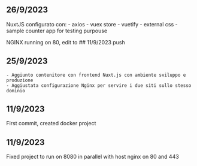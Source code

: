 ## 26/9/2023

NuxtJS configurato con:
    - axios
    - vuex store
    - vuetify
    - external css
    - sample counter app for testing purpouse

NGINX running on 80, edit to ## 11/9/2023 push



## 25/9/2023

    - Aggiunto contenitore con frontend Nuxt.js con ambiente sviluppo e produzione
    - Aggiustata configurazione Nginx per servire i due siti sullo stesso dominio


## 11/9/2023

First commit, created docker project


## 11/9/2023

Fixed project to run on 8080 in parallel with host nginx on 80 and 443

